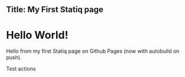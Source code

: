 Title: My First Statiq page
---
# Hello World!

Hello from my first Statiq page on Github Pages (now with autobuild on push).

Test actions
